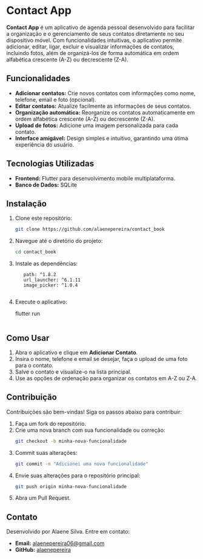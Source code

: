 # Contact App

**Contact App** é um aplicativo de agenda pessoal desenvolvido para facilitar a organização e o gerenciamento de seus contatos diretamente no seu dispositivo móvel. Com funcionalidades intuitivas, o aplicativo permite adicionar, editar, ligar, excluir e visualizar informações de contatos, incluindo fotos, além de organizá-los de forma automática em ordem alfabética crescente (A-Z) ou decrescente (Z-A).

## Funcionalidades

- **Adicionar contatos:** Crie novos contatos com informações como nome, telefone, email e foto (opcional).
- **Editar contatos:** Atualize facilmente as informações de seus contatos.
- **Organização automática:** Reorganize os contatos automaticamente em ordem alfabética crescente (A-Z) ou decrescente (Z-A).
- **Upload de fotos:** Adicione uma imagem personalizada para cada contato.
- **Interface amigável:** Design simples e intuitivo, garantindo uma ótima experiência do usuário.

## Tecnologias Utilizadas

- **Frontend:** Flutter para desenvolvimento mobile multiplataforma.
- **Banco de Dados:** SQLite 

## Instalação

1. Clone este repositório:
   ```bash
   git clone https://github.com/alaenepereira/contact_book
   ```
2. Navegue até o diretório do projeto:
   ```bash
   cd contact_book
   ```
3. Instale as dependências:
   ```sqflite: ^2.2.8+4
      path: ^1.8.2
      url_launcher: ^6.1.11
      image_picker: ^1.0.4
    
   ```
4. Execute o aplicativo:
   
   flutter run
   ```

## Como Usar

1. Abra o aplicativo e clique em **Adicionar Contato**.
2. Insira o nome, telefone e email se desejar, faça o upload de uma foto para o contato.
3. Salve o contato e visualize-o na lista principal.
4. Use as opções de ordenação para organizar os contatos em A-Z ou Z-A.

## Contribuição

Contribuições são bem-vindas! Siga os passos abaixo para contribuir:

1. Faça um fork do repositório.
2. Crie uma nova branch com sua funcionalidade ou correção:
   ```bash
   git checkout -b minha-nova-funcionalidade
   ```
3. Commit suas alterações:
   ```bash
   git commit -m "Adicionei uma nova funcionalidade"
   ```
4. Envie suas alterações para o repositório principal:
   ```bash
   git push origin minha-nova-funcionalidade
   ```
5. Abra um Pull Request.


## Contato

Desenvolvido por Alaene Silva. Entre em contato:
- **Email:** alaenepereira06@gmail.com
- **GitHub:** [alaenepereira](https://github.com/alaenepereira)
